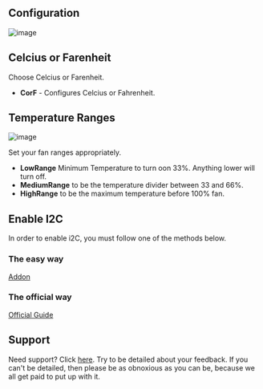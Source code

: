 ## Configuration

![image](https://raw.githubusercontent.com/adamoutler/HassOSArgonOneAddon/main/gitResources/Configuration.png)

## Celcius or Farenheit

Choose Celcius or Farenheit.

- **CorF** - Configures Celcius or Fahrenheit.

## Temperature Ranges

![image](https://raw.githubusercontent.com/adamoutler/HassOSArgonOneAddon/main/gitResources/FanRangeExplaination.png)

Set your fan ranges appropriately.

- **LowRange** Minimum Temperature to turn oon 33%. Anything lower will turn off.
- **MediumRange** to be the temperature divider between 33 and 66%.
- **HighRange** to be the maximum temperature before 100% fan.

## Enable I2C

In order to enable i2C, you must follow one of the methods below.

### The easy way

[Addon](https://community.home-assistant.io/t/add-on-hassos-i2c-configurator/264167)

### The official way

[Official Guide](https://www.home-assistant.io/hassio/enable_i2c/)

## Support

Need support? Click [here](https://community.home-assistant.io/t/argon-one-active-cooling-addon/262598/8). Try to be detailed about your feedback. If you can't be detailed, then please be as obnoxious as you can be, because we all get paid to put up with it.
